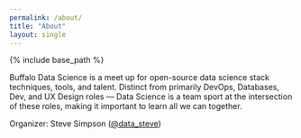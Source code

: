 ```yaml
---
permalink: /about/
title: "About"
layout: single
---
```


{% include base_path %}

Buffalo Data Science is a meet up for open-source data science stack techniques, tools, and talent. Distinct from primarily DevOps, Databases, Dev, and UX Design roles — Data Science is a team sport at the intersection of these roles, making it important to learn all we can together.

Organizer: Steve Simpson ([@data_steve](www.twitter.com/@data_steve))


